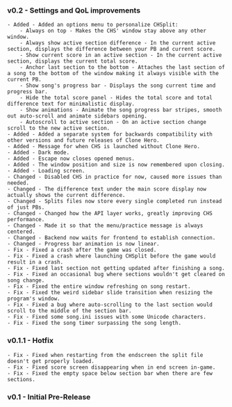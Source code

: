 ### v0.2 - Settings and QoL improvements
	- Added - Added an options menu to personalize CHSplit:
		- Always on top - Makes the CHS' window stay above any other window.
		- Always show active section difference - In the current active section, displays the difference between your PB and current score.
		- Show current score in an active section - In the current active section, displays the current total score.
		- Anchor last section to the bottom - Attaches the last section of a song to the bottom of the window making it always visible with the current PB.
		- Show song's progress bar - Displays the song current time and progress bar.
		- Hide the total score panel - Hides the total score and total difference text for minimalistic display.
		- Show animations - Animate the song progress bar stripes, smooth out auto-scroll and animate sidebars opening.
		- Autoscroll to active section - On an active section change scroll to the new active section.
	- Added - Added a separate system for backwards compatibility with other versions and future releases of Clone Hero.
	- Added - Message for when CHS is launched without Clone Hero.
	- Added - Dark mode.
	- Added - Escape now closes opened menus.
	- Added - The window position and size is now remembered upon closing.
	- Added - Loading screen.
	- Changed - Disabled CHS in practice for now, caused more issues than needed.
	- Changed - The difference text under the main score display now actually shows the current difference.
	- Changed - Splits files now store every single completed run instead of just PBs.
	- Changed - Changed how the API layer works, greatly improving CHS performance.
	- Changed - Made it so that the menu/practice message is always centered.
	- Changed - Backend now waits for frontend to establish connection.
	- Changed - Progress bar animation is now linear.
	- Fix - Fixed a crash after the game was closed.
	- Fix - Fixed a crash where launching CHSplit before the game would result in a crash.
	- Fix - Fixed last section not getting updated after finishing a song.
	- Fix - Fixed an occasional bug where sections wouldn't get cleared on song change.
	- Fix - Fixed the entire window refreshing on song restart.
	- Fix - Fixed the weird sidebar slide transition when resizing the program's window.
	- Fix - Fixed a bug where auto-scrolling to the last section would scroll to the middle of the section bar.
	- Fix - Fixed some song.ini issues with some Unicode characters.
	- Fix - Fixed the song timer surpassing the song length.

### v0.1.1 - Hotfix
	- Fix - Fixed when restarting from the endscreen the split file doesn't get properly loaded.
	- Fix - Fixed score screen disappearing when in end screen in-game.
	- Fix - Fixed the empty space below section bar when there are few sections.
	
### v0.1 - Initial Pre-Release
